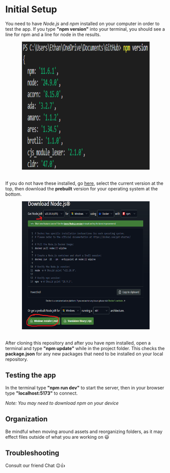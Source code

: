 # Initial Setup

You need to have *Node.js* and *npm* installed on your computer in order to test the app. If you type **"npm version"** into your terminal, you should see a line for npm and a line for node in the results. 

<div align="center">
  <img src="/public/npm_version.png" width="400" height="400" style="horizontal-align:middle">
</div>
<br>

If you do not have these installed, go [here](https://nodejs.org/en/download), select the current version at the top, then download the **prebuilt** version for your operating system at the bottom.

<div align="center">
  <img src="/public/npm_help.png" width="400" height="400" style="horizontal-align:middle">
</div>
<br>

After cloning this repository and after you have npm installed, open a terminal and type **"npm update"** while in the project folder. This checks the **package.json** for any new packages that need to be installed on your local repository.

## Testing the app

In the terminal type **"npm run dev"** to start the server, then in your browser type **"localhost:5173"** to connect.

*Note: You may need to download npm on your device*

## Organization

Be mindful when moving around assets and reorganizing folders, as it may effect files outside of what you are working on 😃

## Troubleshooting

Consult our friend Chat 😉👍

